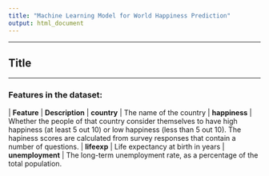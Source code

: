 ```yaml
---
title: "Machine Learning Model for World Happiness Prediction"
output: html_document
---
```


***
## Title
***

### Features in the dataset:

| **Feature**  |  **Description** 
| **country**  | The name of the country
| **happiness** | Whether the people of that country consider themselves to have high happiness (at least 5 out 10) or low happiness (less than 5 out 10). The hapiness scores are calculated from survey responses that 
                 contain a number of questions.
| **lifeexp**   | Life expectancy at birth in years
| **unemployment** | The long-term unemployment rate, as a percentage of the total population.